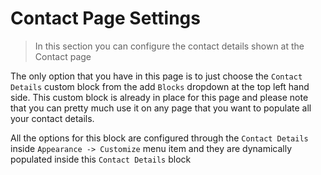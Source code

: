 # Contact Page Settings

> In this section you can configure the contact details shown at the Contact page


The only option that you have in this page is to just choose the `Contact Details` custom block from the add `Blocks` dropdown at the top left hand side.
This custom block is already in place for this page and please note that you can pretty much use it on any page that you want to populate all your contact details.

All the options for this block are configured through the `Contact Details` inside `Appearance -> Customize` menu item and they are dynamically populated inside this `Contact Details` block   


